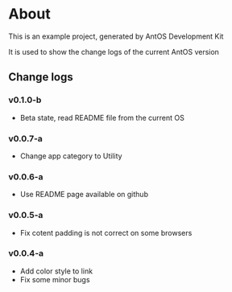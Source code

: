 # About
This is an example project, generated by AntOS Development Kit

It is used to show the change logs of the current AntOS version

## Change logs
### v0.1.0-b
* Beta state, read README file from the current OS

### v0.0.7-a
* Change app category to Utility

### v0.0.6-a
* Use README page available on github

### v0.0.5-a
* Fix cotent padding is not correct on some browsers

### v0.0.4-a
* Add color style to link
* Fix some minor bugs